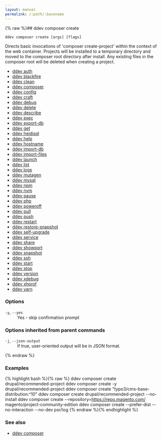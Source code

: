 ```yaml
---
layout: manual
permalink: /:path/:basename
---
```


{% raw %}## ddev composer create

```
ddev composer create [args] [flags]
```

Directs basic invocations of 'composer create-project' within the context of the
web container. Projects will be installed to a temporary directory and moved to
the composer root directory after install. Any existing files in the
composer root will be deleted when creating a project.

* [ddev auth](./ddev_auth)
* [ddev blackfire](./ddev_blackfire)
* [ddev clean](./ddev_clean)
* [ddev composer](./ddev_composer)
* [ddev config](./ddev_config)
* [ddev craft](./ddev_craft)
* [ddev debug](./ddev_debug)
* [ddev delete](./ddev_delete)
* [ddev describe](./ddev_describe)
* [ddev exec](./ddev_exec)
* [ddev export-db](./ddev_export-db)
* [ddev get](./ddev_get)
* [ddev heidisql](./ddev_heidisql)
* [ddev help](./ddev_help)
* [ddev hostname](./ddev_hostname)
* [ddev import-db](./ddev_import-db)
* [ddev import-files](./ddev_import-files)
* [ddev launch](./ddev_launch)
* [ddev list](./ddev_list)
* [ddev logs](./ddev_logs)
* [ddev mutagen](./ddev_mutagen)
* [ddev mysql](./ddev_mysql)
* [ddev npm](./ddev_npm)
* [ddev nvm](./ddev_nvm)
* [ddev pause](./ddev_pause)
* [ddev php](./ddev_php)
* [ddev poweroff](./ddev_poweroff)
* [ddev pull](./ddev_pull)
* [ddev push](./ddev_push)
* [ddev restart](./ddev_restart)
* [ddev restore-snapshot](./ddev_restore-snapshot)
* [ddev self-upgrade](./ddev_self-upgrade)
* [ddev service](./ddev_service)
* [ddev share](./ddev_share)
* [ddev showport](./ddev_showport)
* [ddev snapshot](./ddev_snapshot)
* [ddev ssh](./ddev_ssh)
* [ddev start](./ddev_start)
* [ddev stop](./ddev_stop)
* [ddev version](./ddev_version)
* [ddev xdebug](./ddev_xdebug)
* [ddev xhprof](./ddev_xhprof)
* [ddev yarn](./ddev_yarn)


### Options


<dl class="flags">
	<dt><code>-y</code>, <code>--yes</code></dt>
	<dd>Yes - skip confirmation prompt</dd>
</dl>


### Options inherited from parent commands


<dl class="flags">
	<dt><code>-j</code>, <code>--json-output</code></dt>
	<dd>If true, user-oriented output will be in JSON format.</dd>
</dl>


{% endraw %}
### Examples

{% highlight bash %}{% raw %}
ddev composer create drupal/recommended-project
ddev composer create -y drupal/recommended-project
ddev composer create "typo3/cms-base-distribution:^10"
ddev composer create drupal/recommended-project --no-install
ddev composer create --repository=https://repo.magento.com/ magento/project-community-edition
ddev composer create --prefer-dist --no-interaction --no-dev psr/log
{% endraw %}{% endhighlight %}

### See also

* [ddev composer](./ddev_composer)
